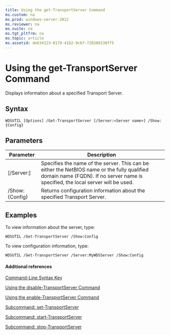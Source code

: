 ```yaml
---
title: Using the get-TransportServer Command
ms.custom: na
ms.prod: windows-server-2012
ms.reviewer: na
ms.suite: na
ms.tgt_pltfrm: na
ms.topic: article
ms.assetid: de634123-0179-41b2-9c6f-726508130ff5
---
```

# Using the get-TransportServer Command
Displays information about a specified Transport Server.  
  
## Syntax  
  
```  
WDSUTIL [Options] /Get-TransportServer [/Server:<Server name>] /Show:{Config}  
```  
  
## Parameters  
  
|Parameter|Description|  
|-------------|---------------|  
|\[\/Server:<Server name>\]|Specifies the name of the server. This can be either the NetBIOS name or the fully qualified domain name \(FQDN\). If no server name is specified, the local server will be used.|  
|\/Show:{Config}|Returns configuration information about the specified Transport Server.|  
  
## <a name="BKMK_examples"></a>Examples  
To view information about the server, type:  
  
```  
WDSUTIL /Get-TransportServer /Show:Config  
```  
  
To view configuration information, type:  
  
```  
WDSUTIL /Get-TransportServer /Server:MyWDSServer /Show:Config  
```  
  
#### Additional references  
[Command-Line Syntax Key](Command-Line-Syntax-Key.md)  
  
[Using the disable-TransportServer Command](Using-the-disable-TransportServer-Command.md)  
  
[Using the enable-TransportServer Command](Using-the-enable-TransportServer-Command.md)  
  
[Subcommand: set-TransportServer](Subcommand--set-TransportServer.md)  
  
[Subcommand: start-TransportServer](Subcommand--start-TransportServer.md)  
  
[Subcommand: stop-TransportServer](Subcommand--stop-TransportServer.md)  
  

